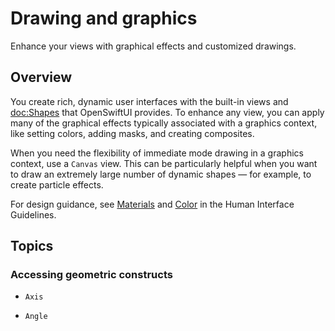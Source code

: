 # Drawing and graphics

Enhance your views with graphical effects and customized drawings.

## Overview

You create rich, dynamic user interfaces with the built-in views and
<doc:Shapes> that OpenSwiftUI provides. To enhance any view, you can apply many 
of the graphical effects typically associated with a graphics context, like
setting colors, adding masks, and creating composites.

When you need the flexibility of immediate mode drawing in a graphics context,
use a ``Canvas`` view. This can be particularly helpful when you want to draw an
extremely large number of dynamic shapes — for example, to create particle
effects.

For design guidance, see [Materials](https://developer.apple.com/design/human-interface-guidelines/materials)
and [Color](https://developer.apple.com/design/human-interface-guidelines/color)
in the Human Interface Guidelines.

## Topics

### Accessing geometric constructs

- ``Axis``

- ``Angle``
